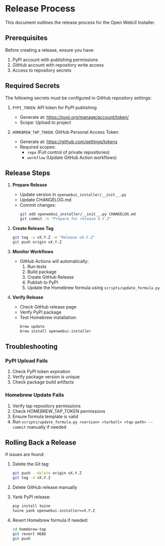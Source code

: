# Release Process

This document outlines the release process for the Open WebUI Installer.

## Prerequisites

Before creating a release, ensure you have:

1. PyPI account with publishing permissions
2. GitHub account with repository write access
3. Access to repository secrets

## Required Secrets

The following secrets must be configured in GitHub repository settings:

1. `PYPI_TOKEN`: API token for PyPI publishing
   - Generate at: https://pypi.org/manage/account/token/
   - Scope: Upload to project

2. `HOMEBREW_TAP_TOKEN`: GitHub Personal Access Token
   - Generate at: https://github.com/settings/tokens
   - Required scopes: 
     * `repo` (Full control of private repositories)
     * `workflow` (Update GitHub Action workflows)

## Release Steps

1. **Prepare Release**
   - Update version in `openwebui_installer/__init__.py`
   - Update CHANGELOG.md
   - Commit changes:
     ```bash
     git add openwebui_installer/__init__.py CHANGELOG.md
     git commit -m "Prepare for release X.Y.Z"
     ```

2. **Create Release Tag**
   ```bash
   git tag -a vX.Y.Z -m "Release vX.Y.Z"
   git push origin vX.Y.Z
   ```

3. **Monitor Workflows**
   - GitHub Actions will automatically:
     1. Run tests
     2. Build package
     3. Create GitHub Release
     4. Publish to PyPI
     5. Update the Homebrew formula using `scripts/update_formula.py`

4. **Verify Release**
   - Check GitHub release page
   - Verify PyPI package
   - Test Homebrew installation:
     ```bash
     brew update
     brew install openwebui-installer
     ```

## Troubleshooting

### PyPI Upload Fails
1. Check PyPI token expiration
2. Verify package version is unique
3. Check package build artifacts

### Homebrew Update Fails
1. Verify tap repository permissions
2. Check HOMEBREW_TAP_TOKEN permissions
3. Ensure formula template is valid
4. Run `scripts/update_formula.py <version> <tarball> <tap-path> --commit` manually if needed

## Rolling Back a Release

If issues are found:

1. Delete the Git tag:
   ```bash
   git push --delete origin vX.Y.Z
   git tag -d vX.Y.Z
   ```

2. Delete GitHub release manually

3. Yank PyPI release:
   ```bash
   pip install twine
   twine yank openwebui-installer==X.Y.Z
   ```

4. Revert Homebrew formula if needed:
   ```bash
   cd homebrew-tap
   git revert HEAD
   git push
   ``` 